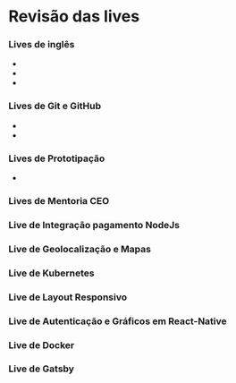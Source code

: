 # Revisão das lives 

### Lives de inglês
- 
- 
- 

### Lives de Git e GitHub
-
-

### Lives de Prototipação
-

### Lives de Mentoria CEO

### Live de Integração pagamento NodeJs

### Live de Geolocalização e Mapas

### Live de Kubernetes

### Live de Layout Responsivo

### Live de Autenticação e Gráficos em React-Native

### Live de Docker

### Live de Gatsby